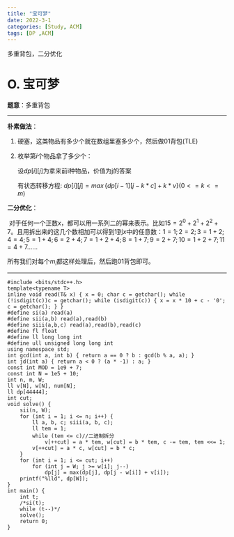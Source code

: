 ```yaml
---
title: "宝可梦"
date: 2022-3-1
categories: [Study, ACM]
tags: [DP ,ACM]
---
```


多重背包，二分优化

<!-- more -->

# O. 宝可梦 

**题意**：多重背包

***

**朴素做法**：

1. 硬塞，这类物品有多少个就在数组里塞多少个，然后做01背包(TLE)

2. 枚举第$i$个物品拿了多少个：

   设$dp[i][j]$为拿来前i种物品，价值为j的答案

   有状态转移方程: $dp[i][j]=max\,\{dp[i-1][j-k*c]+k*v\}(0<=k<=m)$

**二分优化**：

​	对于任何一个正数$x$，都可以用一系列二的幂来表示。比如$15=2^0+2^1+2^2+7$。且用拆出来的这几个数相加可以得到$1$到$x$中的任意数：$1=1;2=2;3=1+2;4=4;5=1+4;6=2+4;7=1+2+4;8=1+7;9=2+7;10=1+2+7;11=4+7......$

所有我们对每个$m_i$都这样处理后，然后跑01背包即可。

***

```
#include <bits/stdc++.h>
template<typename T>
inline void read(T& x) { x = 0; char c = getchar(); while (!isdigit(c))c = getchar(); while (isdigit(c)) { x = x * 10 + c - '0'; c = getchar(); } }
#define si(a) read(a)
#define sii(a,b) read(a),read(b)
#define siii(a,b,c) read(a),read(b),read(c)
#define fl float
#define ll long long int
#define ull unsigned long long int
using namespace std;
int gcd(int a, int b) { return a == 0 ? b : gcd(b % a, a); }
int jd(int a) { return a < 0 ? (a * -1) : a; }
const int MOD = 1e9 + 7;
const int N = 1e5 + 10;
int n, m, W;
ll v[N], w[N], num[N];
ll dp[44444];
int cut;
void solve() {
	sii(n, W);
	for (int i = 1; i <= n; i++) {
		ll a, b, c; siii(a, b, c);
		ll tem = 1;
		while (tem <= c)//二进制拆分
			v[++cut] = a * tem, w[cut] = b * tem, c -= tem, tem <<= 1;
		v[++cut] = a * c, w[cut] = b * c;
	}
	for (int i = 1; i <= cut; i++)
		for (int j = W; j >= w[i]; j--)
			dp[j] = max(dp[j], dp[j - w[i]] + v[i]);
	printf("%lld", dp[W]);
}
int main() {
	int t;
	/*si(t);
	while (t--)*/
	solve();
	return 0;
}

```

